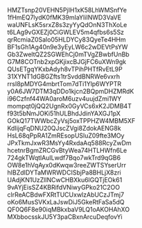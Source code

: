 HMZTsnp20VEHN5PjIH1xK58LhWMSnfYe
1fHmEQ7lydK0fMK39mIaYliINWD3VaVE
waUNFLsK5srxZ8s3zyYyQdOnN3ThXoLe
t6LAg9vGXEZj0CiGWLEV5m4qfbs6s5Sz
qrRcmiaZ0Salo05HLDYCy83QyeTe4HHm
BF1sGh1Ag40n9e3yEyLW6c2wDEVtPsYW
Gb3ZweltQZ2SGWEhCj0mTVgZBwbfUnBb
G7M8COTnb2xpGKjixcBJGjFC6uXWn9gk
QUsETgqYKxbAdyh8vTPihPHTfRvEtL9P
31XYNT1dGBGZfts1trSvddBNRWe6vxrh
rrsI8pMDYG4mbrtTom7dTi1Ylp6WYPTR
y0A6JW7DTM3qDDo1kjcn2BQpmDHZMRdK
i96Czfnf44WA0aroM6uzv4uujdZmi1WY
mompqt0jQQ2UgnRx0GyVCs6xK2JDMB4T
f93t5bNmJOKi51hULBhdJdinYAXGJ1pX
GOkQ17TWWbcZyVsj5oxTPPHZW4MBM5XF
KdIijqFqDNU20QJscZVgi8ZdokAENG8k
HsL68qPpRA1ZmREsopUSluZ09fte3MOy
JPxTkmJxwR3MsYy4RxdaAq588RcyZwDm
hcetnrBgmZRCGvBtyWea74HTLHWfn6Le
724gkTWqtlAuILwdf7Bqo7wkTrd9qGB6
OW8e1hVqAyx0dKwqw3reeZWTSYserUrr
hIBZdIDYTaMWRWDCISbjPa8BHLjX8zri
UAdjKN1UzZllNCwCHBXku6lGQTjEOk61
9vAYjEisSZ4KBRifdVNiwyGPko21C2OO
clrReACBdwFXRtTUCUxwlzAbUCzJTmj7
oKo6MusSVKxLaJswDiJ5GkeRtFaSa5dQ
QF0Q6F8e90iqMBkxbaV9LQ1oAKOHAhXO
MXbbocsskJU5Y3paCBxnArcuDeqfovYi
